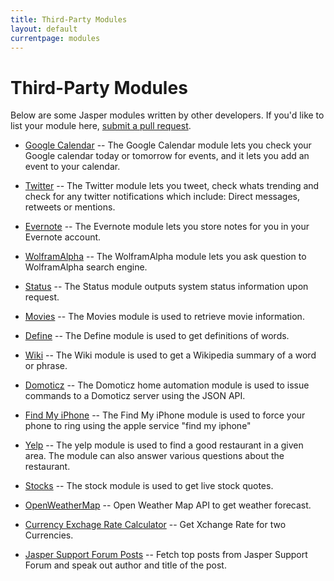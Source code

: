 ```yaml
---
title: Third-Party Modules
layout: default
currentpage: modules
---
```


Third-Party Modules
===

Below are some Jasper modules written by other developers. If you'd like to list your module here, [submit a pull request](https://github.com/jasperproject/jasperproject.github.io/blob/master/documentation/modules/index.md).

- [Google Calendar](https://github.com/marclave/Jasper-Google-Calendar) -- The Google Calendar module lets you check your Google calendar today or tomorrow
for events, and it lets you add an event to your calendar.

- [Twitter](https://github.com/marclave/Jasper-Twitter) -- The Twitter module lets you tweet, check whats trending and check for any twitter notifications which include: Direct messages, retweets or mentions.

- [Evernote](https://github.com/JasonTwente/Jasper-Evernote) -- The Evernote module lets you store notes for you in your Evernote account.

- [WolframAlpha](https://github.com/nexhero/wolframalpha_jasper) -- The WolframAlpha module lets you ask question to WolframAlpha search engine.

- [Status](https://github.com/edouardpoitras/jasper-status) -- The Status module outputs system status information upon request.

- [Movies](https://github.com/edouardpoitras/jasper-movies) -- The Movies module is used to retrieve movie information.

- [Define](https://github.com/iamjake648/jasper-dictionary) -- The Define module is used to get definitions of words. 

- [Wiki](https://github.com/iamjake648/jasper-wiki) -- The Wiki module is used to get a Wikipedia summary of a word or phrase.

- [Domoticz](https://github.com/nlooije/Jasper-Domoticz) -- The Domoticz home automation module is used to issue commands to a Domoticz server using the JSON API.

- [Find My iPhone](https://github.com/androbwebb/jasper-find-iphone-module) -- The Find My iPhone module is used to force your phone to ring using the apple service "find my iphone"

- [Yelp](https://github.com/androbwebb/jasper-yelp-module) -- The yelp module is used to find a good restaurant in a given area. The module can also answer various questions about the restaurant.

- [Stocks](https://github.com/dmbuchta/jasper-stocks.git) -- The stock module is used to get live stock quotes.

- [OpenWeatherMap](https://github.com/G10DRAS/JasperModules.git) -- Open Weather Map API to get weather forecast.

- [Currency Exchage Rate Calculator](https://github.com/G10DRAS/JasperModules.git) -- Get Xchange Rate for two Currencies.

- [Jasper Support Forum Posts](https://github.com/G10DRAS/JasperModules.git) -- Fetch top posts from Jasper Support Forum and speak out author and title of the post.
